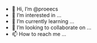 - 👋 Hi, I’m @proeecs
- 👀 I’m interested in ...
- 🌱 I’m currently learning ...
- 💞️ I’m looking to collaborate on ...
- 📫 How to reach me ...

<!---
proeecs/proeecs is a ✨ special ✨ repository because its `README.md` (this file) appears on your GitHub profile.
You can click the Preview link to take a look at your changes.
--->
